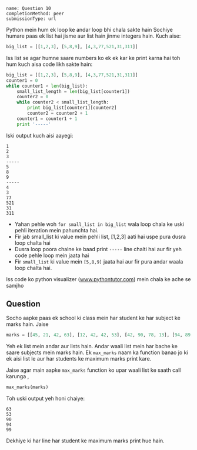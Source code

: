 ```ngMeta
name: Question 10
completionMethod: peer
submissionType: url
```

Python mein hum ek loop ke andar loop bhi chala sakte hain Sochiye humare paas ek list hai jisme aur list hain jinme integers hain. Kuch aise:

```python
big_list = [[1,2,3], [5,8,9], [4,3,77,521,31,311]]
```

Iss list se agar humne saare numbers ko ek ek kar ke print karna hai toh hum kuch aisa code likh sakte hain:

```python
big_list = [[1,2,3], [5,8,9], [4,3,77,521,31,311]]
counter1 = 0
while counter1 < len(big_list):
    small_list_length = len(big_list[counter1])
    counter2 = 0
    while counter2 < small_list_length:
        print big_list[counter1][counter2]
        counter2 = counter2 + 1
    counter1 = counter1 + 1
    print '-----'
```

Iski output kuch aisi aayegi:

```
1
2
3
-----
5
8
9
-----
4
3
77
521
31
311
```

* Yahan pehle woh `for small_list in big_list` wala loop chala ke uski pehli iteration mein pahunchta hai.
* Fir jab small_list ki value mein pehli list, [1,2,3] aati hai uspe pura dusra loop chalta hai
* Dusra loop poora chalne ke baad print `-----` line chalti hai aur fir yeh code pehle loop mein jaata hai
* Fir `small_list` ki value mein `[5,8,9]` jaata hai aur fir pura andar waala loop chalta hai.

Iss code ko python visualizer (www.pythontutor.com) mein chala ke ache se samjho


## Question

Socho aapke paas ek school ki class mein har student ke har subject ke marks hain. Jaise

```python
marks = [[45, 21, 42, 63], [12, 42, 42, 53], [42, 90, 78, 13], [94, 89, 78, 76], [87, 55, 98, 99]]
```

Yeh ek list mein andar aur lists hain. Andar waali list mein har bache ke saare subjects mein marks hain. Ek `max_marks` naam ka function banao jo ki ek aisi list le aur har students ke maximum marks print kare.

Jaise agar main aapke `max_marks` function ko upar waali list ke saath call karunga ,

```python
max_marks(marks)
```

Toh uski output yeh honi chaiye:

```
63
53
90
94
99
```
Dekhiye ki har line har student ke maximum marks print hue hain.
